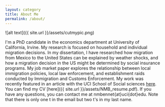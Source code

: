 ```yaml
---
layout: category
title: About Me
permalink: /about/
---
```


![alt text]({{ site.url }}/assets/cutmypic.png)

I'm a PhD candidate in the economics department at University of California, Irvine. My research is focused on household and individual migration decisions. In my dissertation, I have researched how migration from Mexico to the United States can be explained by weather shocks, and how a migration decision in the US might be determined by social insurance programs. My job market paper explores the relationship between local immigration policies, local law enforcement, and establishment raids conducted by Immigration and Customs Enforcement. My work was recently featured in an article with the UCI School of Social sciences [here](https://www.socsci.uci.edu/newsevents/news/2019/2019-07-10-bennett.php). You can find my CV [here]({{ site.url }}/assets/NMB_resume.pdf). If you have any questions, you can contact me at nmbennet{at}uci{dot}edu. Note that there is only one t in the email but two t's in my last name.
